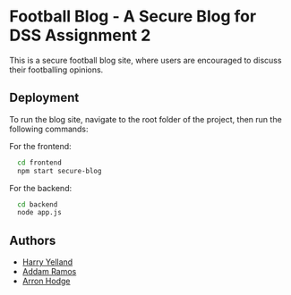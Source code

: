 
# Football Blog - A Secure Blog for DSS Assignment 2

This is a secure football blog site, where users are encouraged to discuss their footballing opinions.




## Deployment

To run the blog site, navigate to the root folder of the project, then run the following commands:

For the frontend:
```bash
  cd frontend
  npm start secure-blog
```

For the backend:
```bash
  cd backend
  node app.js
```

## Authors

- [Harry Yelland](https://github.com/HarryYelland)
- [Addam Ramos](https://github.com/addam-ramos)
- [Arron Hodge](https://github.com/SkyManz)

